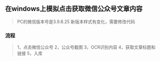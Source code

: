 ## 在windows上模拟点击获取微信公众号文章内容

> PC的微信版本号是3.9.8.25
> 新版本样式有变化，需要修改代码

### 流程

> 1，点击微信公众号
> 2，公众号截图
> 3，OCR识别内容
> 4，获取文章标题和链接
> 5，入库